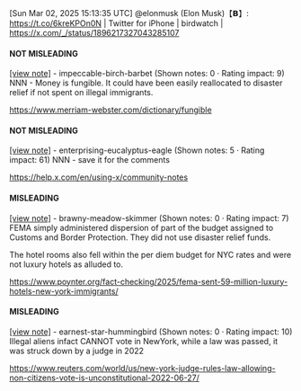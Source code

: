 [Sun Mar 02, 2025 15:13:35 UTC] @elonmusk (Elon Musk)【𝗕】: https://t.co/6kreKPOn0N | Twitter for iPhone | birdwatch | https://x.com/_/status/1896217327043285107

#### NOT MISLEADING

[[view note]](https://x.com/i/birdwatch/n/1896402756522393809) - impeccable-birch-barbet (Shown notes: 0 · Rating impact: 9)
NNN - Money is fungible. It could have been easily reallocated to disaster relief if not spent on illegal immigrants.

https://www.merriam-webster.com/dictionary/fungible

#### NOT MISLEADING

[[view note]](https://x.com/i/birdwatch/n/1896371451382387146) - enterprising-eucalyptus-eagle (Shown notes: 5 · Rating impact: 61)
NNN - save it for the comments 

https://help.x.com/en/using-x/community-notes

#### MISLEADING

[[view note]](https://x.com/i/birdwatch/n/1896337283093283169) - brawny-meadow-skimmer (Shown notes: 0 · Rating impact: 7)
FEMA simply administered dispersion of part of the budget assigned to Customs and Border Protection. They did not use disaster relief funds.

The hotel rooms also fell within the per diem budget for NYC rates and were not luxury hotels as alluded to.

https://www.poynter.org/fact-checking/2025/fema-sent-59-million-luxury-hotels-new-york-immigrants/

#### MISLEADING

[[view note]](https://x.com/i/birdwatch/n/1896560877278523626) - earnest-star-hummingbird (Shown notes: 0 · Rating impact: 10)
Illegal aliens infact CANNOT vote in NewYork, while a law was passed, it was struck down by a judge in 2022

https://www.reuters.com/world/us/new-york-judge-rules-law-allowing-non-citizens-vote-is-unconstitutional-2022-06-27/
